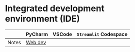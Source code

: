 # Integrated development environment (IDE)

| | PyCharm  | VSCode | ```Streamlit``` Codespace |
| :-- | :-- | :-- | :-- |
| Notes | [Web dev](https://www.jetbrains.com/pycharm/features/web_development.html) | | | |


